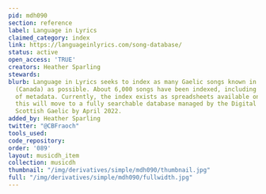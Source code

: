 ```yaml
---
pid: mdh090
section: reference
label: Language in Lyrics
claimed_category: index
link: https://languageinlyrics.com/song-database/
status: active
open_access: 'TRUE'
creators: Heather Sparling
stewards:
blurb: Language in Lyrics seeks to index as many Gaelic songs known in Nova Scotia
  (Canada) as possible. About 6,000 songs have been indexed, including a rich set
  of metadata. Currently, the index exists as spreadsheets available online. However,
  this will move to a fully searchable database managed by the Digital Archive of
  Scottish Gaelic by April 2022.
added_by: Heather Sparling
twitter: "@CBFraoch"
tools_used:
code_repository:
order: '089'
layout: musicdh_item
collection: musicdh
thumbnail: "/img/derivatives/simple/mdh090/thumbnail.jpg"
full: "/img/derivatives/simple/mdh090/fullwidth.jpg"
---
```

